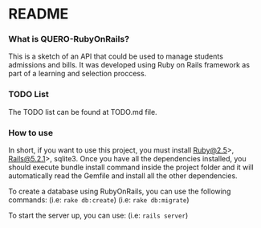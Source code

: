 # README

### What is QUERO-RubyOnRails?

This is a sketch of an API that could be used to manage students admissions and bills. It was developed using Ruby on Rails framework as part of a learning and selection proccess.

### TODO List

The TODO list can be found at TODO.md file.

### How to use

In short, if you want to use this project, you must install Ruby@2.5>, Rails@5.2.1>, sqlite3.
Once you have all the dependencies installed, you should execute bundle install command inside the project folder and it will automatically read the Gemfile and install all the other dependencies.

To create a database using RubyOnRails, you can use the following commands:
(i.e: `rake db:create`)
(i.e: `rake db:migrate`)

To start the server up, you can use:
(i.e: `rails server`)
